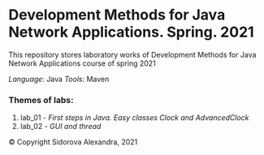 # Development Methods for Java Network Applications. Spring. 2021
This repository stores laboratory works of Development Methods for Java Network Applications course of spring 2021

*Language*: Java
*Tools*: Maven

### Themes of labs:
1. lab_01 - *First steps in Java. Easy classes Clock and AdvancedClock*
2. lab_02 - *GUI and thread*


© Copyright Sidorova Alexandra, 2021
